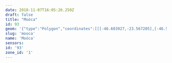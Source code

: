 ```yaml
---
date: 2018-11-07T16:05:26.250Z
draft: false
title: "Moóca"
id: 93
geom: '{"type":"Polygon","coordinates":[[[-46.603927,-23.567205],[-46.597126,-23.581498],[-46.59655,-23.581469],[-46.596569,-23.581427],[-46.596387,-23.58137],[-46.590081,-23.581904],[-46.590608,-23.580851],[-46.590589,-23.580773],[-46.589776,-23.58106],[-46.58939,-23.58109],[-46.588988,-23.581046],[-46.588531,-23.580913],[-46.588188,-23.580739],[-46.587542,-23.580141],[-46.585023,-23.576155],[-46.584783,-23.575408],[-46.584767,-23.574902],[-46.584849,-23.574402],[-46.584601,-23.574362],[-46.58147,-23.572987],[-46.581805,-23.572606],[-46.581905,-23.572326],[-46.581404,-23.571646],[-46.581305,-23.571315],[-46.581291,-23.570694],[-46.581387,-23.56974],[-46.581434,-23.569585],[-46.581608,-23.569385],[-46.58204,-23.569041],[-46.582654,-23.568668],[-46.585514,-23.568505],[-46.58581,-23.56842],[-46.588573,-23.566051],[-46.589524,-23.565032],[-46.586124,-23.558586],[-46.58363,-23.554017],[-46.588367,-23.550048],[-46.593166,-23.544806],[-46.593508,-23.544289],[-46.593817,-23.543559],[-46.597452,-23.544276],[-46.59881,-23.544696],[-46.60009,-23.544971],[-46.608731,-23.546699],[-46.611109,-23.547104],[-46.61503,-23.547631],[-46.609178,-23.556235],[-46.603927,-23.567205]]]}'
slug: 'mooca'
name: 'Moóca'
sensors:
id: '93'
zone_id: '1'
---
```

		